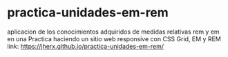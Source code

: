 # practica-unidades-em-rem
aplicacion de los conocimientos adquiridos de medidas relativas rem y em en una Practica haciendo un sitio web responsive con CSS Grid, EM y REM
link:  https://jherx.github.io/practica-unidades-em-rem/
